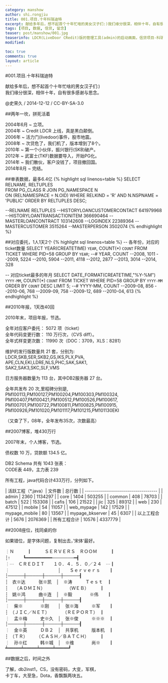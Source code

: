 ```yaml
---
category: manshow
author: shi.rongjiu
title: 001.项目.十年科瑞迪特
excerpt: 献给多年后，想不起首个十年忙啥的男女汉子们:)我们缘分很深，相伴十年，自有很多感谢与思念。
tags: [项目, 数据, 信贷, 留念]
teaser: post/manshow/001.jpg
teaserinfo: LDCR(LiveDoor CRedit)版的管理工具(admin)的启动画面，信贷项目-科瑞迪特(Credit)，2004年6月立项，2014年8月完结。
modified: 

toc: true
comments: true
layout: article
---
```


#001.项目.十年科瑞迪特

献给多年后，想不起首个十年忙啥的男女汉子们:)  
我们缘分很深，相伴十年，自有很多感谢与思念。

@史荣久 / 2014-12-12 / CC-BY-SA-3.0  

##两年一坎，拼死活着

2004年6月 ~ 立项。  
2004年 ~ Credit LDCR 上线，真是黑白颠倒。  
2006年 ~ 活力门(livedoor)事件，股市地震。  
2008年 ~ 次贷危了，我们机了，版本增到了8个。  
2010年 ~ 第一个小伙伴，振兴银行(SKB)破产。  
2012年 ~ 武富士(TKF)数据要导入，开始PG化。  
2014年 ~ 我们散伙，客户没钱了，项目撤回国。  
2014年8月 ~ 完结。

##单表数据，最多6.4亿
{% highlight sql linenos=table %}
SELECT RELNAME, RELTUPLES   
FROM PG_CLASS R JOIN PG_NAMESPACE N   
ON (RELNAMESPACE = N.OID) 
WHERE RELKIND = 'R' 
AND N.NSPNAME = 'PUBLIC'
ORDER BY RELTUPLES DESC;
 
--RELNAME RELTUPLES
--HISTORYLOANCUSTOMERCONTACT  641979968
--HISTORYLOANTRANSACTIONITEM  366690464
--MASTERLOANCONTRACT          103142608
--LOGINDEX                     22389364
--MASTERCUSTOMER                3515264
--MASTERPERSON                  3502074
{% endhighlight %}

##对应委托，1人1天2个
{% highlight sql linenos=table %}
-- 各年份，对应的ticket数量
SELECT YEAR(CREATETIME) `YEAR`, COUNT(*) `COUNT` 
FROM TICKET WHERE PID=58 GROUP BY `YEAR`;
--# YEAR, COUNT
--2008, 1011
--2009, 5224
--2010, 5904
--2011, 4118
--2012, 2877
--2013, 3014
--2014, 328
 
-- 对应ticket最多的年月
SELECT DATE_FORMAT(CREATETIME,"%Y-%M") `YYYY-MM`,
COUNT(*) `COUNT` FROM TICKET WHERE PID=58 
GROUP BY `YYYY-MM` ORDER BY `COUNT` DESC LIMIT 5;
--# YYYY-MM, COUNT
--2009-08, 856
--2010-06, 768
--2009-09, 758
--2009-12, 689
--2010-04, 613
{% endhighlight %}

##2010年报，1天改40回

2010年末，项目年报，节选。  

全年对应客户委托： 5072 项（ticket）  
全年代码变更行数： 110 万行次，（CVS diff）。  
全年式样变更次数： 11990 次（DOC：3709，XLS：8281）  

维护的发行版数量共 21 套，分别为:  
LDCR,SKB,SER,SKB2,GS,IKS,PLX,PVA,  
APE,CLN,EKI,LDRE,NLS,PHC,SAK,SAK1,  
SAK2,SAK3,SKC,SLF,VMS

日方服务器数量为 113 台，其中DB2服务器 27 台。

全年共发布 20 次,里程碑分别是,  
PM100113,PM100127,PM100204,PM100303,PM100324,
PM100407,PM100421,PM100512,PM100526,PM100617,
PM100701,PM100722,PM100811,PM100825,PM100915,
PM100926,PM101020,PM101117,PM101215,PM101130EKI

（又查了下，08年，全年发布35次，次数最高）

##2007博客，堆430万行

2007年末，个人博客，节选。  

债权数 10 万，贷款额 134.5 亿。

DB2 Schema 共有 1043 张表：  
CODE表 449，主力表 239  

所有工程，java代码合计433万行，分列如下。

| 活跃工程（*.java）|   文件数   | 总行数  |
| ------------------------------------  |
| admin           |    2360   | 1134297 |
| core            |    1404   |  503255 |
| common          |     408   |   78703 |
| batch           |     522   |  153308 |
| cafis           |     106   |   21522 |
| jic             |     325   |   89312 |
| web             |     230   |   47512 |
| mobile          |      54   |   11057 |
| web_mypage      |     142   |   17529 |
| mypage_mobile   |      80   |   13567 |
| mypage_bkserver |      45   |    6307 |
| 以上工程合计      |    5676   | 2076369 |
| 所有工程合计      |   10576   | 4337779 |


##2008座位，找同桌的你

如果错位，是字体问题，复制出去，’宋体‘最好。

<pre style="font-family:'宋体','simsun'">
┆Ｎ　　　┃　　　ＳＥＲＶＥＲＳ　ＲＯＯＭ　　　┃
┆↑　　　┗━━━━━━━━━━───────━┫
┆┄　ＣＲＥＤＩＴ　　１０．４．５．０／２４　┄┃
┆　　　　　　　　　　　│　　Ｓｅｒｖｅｒｓ　　┃
┆─────┼─────┼─────┼─────┨
┆　衣※达　　　张※凯　│　※涛　　　Ｔｅｓｔ　┃
┆　　（ＡＤＭＩＮ）　　　　　　（ＷＥＢ）　　　┃
┆　姚※鸿　　　曲※连　│　※毅　　　　※伟　　┃
┆─────┼─────┼─────┼─────┨
┆　柴※　　　　※刚　　│　张※海　　　※军　　┃
┆　（ＪＩＣ／ＮＥＴ）　　　　（ＲＥＰＯＲＴ）　┃
┆　孟※梅　　　史※久　│　张※俊　　　※※※　┃
┆─────┼─────┼─────┼─────┨
┆　金※英　　　ＤＢ２　│　共享机　　　版本机　┃
┆　（ＴＲ）　　　（ＣＡＳＨ／ＢＡＴＣＨ）　　　┃
┆　孙※红　　　韩※城　│　※维　　　　尚※　　┃
┷━━━━━┷━━━━━┷━━━━━┷━━━━━┛
</pre>

##数据之后，时间之外

了解，db2inst1，CS，没有密码，大变，军棋，  
卡丁车，大至急，Dota，香飘飘两块五。
